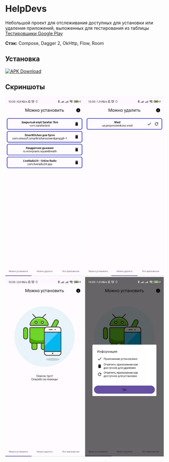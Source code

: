 # HelpDevs

Небольшой проект для отслеживания доступных для установки или удаления приложений,
выложенных для тестирования из таблицы [Тестировщики Google Play](https://docs.google.com/spreadsheets/d/1mWzPRzr_H480l3s_U8gp7Imh6AuTkHYCMGxNB9qC5EI/edit?usp=sharing)

**Стэк:** Compose, Dagger 2, OkHttp, Flow, Room

## Установка
[![APK Download](https://img.shields.io/badge/APK-Download-brightgreen?logo=android)](https://github.com/mrKurilin/HelpDevs/releases/download/HelpDevs_1.0.0/HelpDevs_1.0.0.apk)

## Скриншоты
<p float="left">
    <img src="https://github.com/mrKurilin/HelpDevs/blob/main/screenshots/apps_to_install.jpg" width="250"> 
    <img src="https://github.com/mrKurilin/HelpDevs/blob/main/screenshots/apps_to_delete.jpg" width="250"> 
    <img src="https://github.com/mrKurilin/HelpDevs/blob/main/screenshots/empty_list.jpg" width="250"> 
    <img src="https://github.com/mrKurilin/HelpDevs/blob/main/screenshots/info_dialog.jpg" width="250"> 
</p> 
